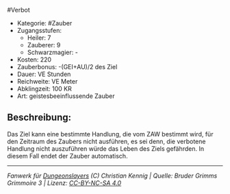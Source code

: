 #Verbot  
- Kategorie: #Zauber  
- Zugangsstufen:  
  - Heiler: 7  
  - Zauberer: 9  
  - Schwarzmagier: -  
- Kosten: 220  
- Zauberbonus: -(GEI+AU)/2 des Ziel  
- Dauer: VE Stunden  
- Reichweite: VE Meter  
- Abklingzeit: 100 KR  
- Art: geistesbeeinflussende Zauber     

## Beschreibung:
Das Ziel kann eine bestimmte Handlung, die vom ZAW bestimmt wird, für den Zeitraum des Zaubers nicht ausführen, es sei denn, die verbotene Handlung nicht auszuführen würde das Leben des Ziels gefährden. In diesem Fall endet der Zauber automatisch.


___
*Fanwerk für [Dungeonslayers](https://www.dungeonslayers.net/) (C) Christian Kennig | Quelle: Bruder Grimms Grimmoire 3 | Lizenz: [CC-BY-NC-SA 4.0](https://creativecommons.org/licenses/by-nc-sa/4.0/deed.de)*